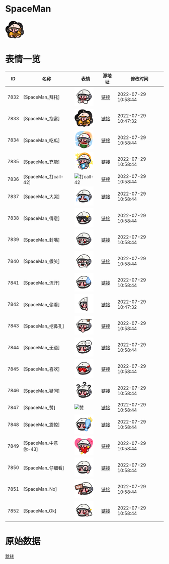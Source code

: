 # SpaceMan

<img src="./cover.png" height="60" alt="cover" />

# 表情一览

|ID|名称|表情|源地址|修改时间|
|----|----|----|----|----|
|7832|[SpaceMan_拜托]|<img src="./pic/007832_%5BSpaceMan_拜托%5D.png" height="60" alt="拜托"/>|[链接](http://i0.hdslb.com/bfs/emote/d0db033a91d7dfde69873f9e847084617c277f1f.png)|2022-07-29 10:58:44|
|7833|[SpaceMan_抱富]|<img src="./pic/007833_%5BSpaceMan_抱富%5D.png" height="60" alt="抱富"/>|[链接](http://i0.hdslb.com/bfs/emote/27d3dca71b2058b15ac9339ecee06860894ca036.png)|2022-07-29 10:47:32|
|7834|[SpaceMan_吃瓜]|<img src="./pic/007834_%5BSpaceMan_吃瓜%5D.png" height="60" alt="吃瓜"/>|[链接](http://i0.hdslb.com/bfs/emote/31e9390ec0b20e0c907b0a4deae5d202e312df29.png)|2022-07-29 10:58:44|
|7835|[SpaceMan_充能]|<img src="./pic/007835_%5BSpaceMan_充能%5D.png" height="60" alt="充能"/>|[链接](http://i0.hdslb.com/bfs/emote/5a8265b85153ce616118ea796cd149be38c003dd.png)|2022-07-29 10:58:44|
|7836|[SpaceMan_打call-42]|<img src="./pic/007836_%5BSpaceMan_打call-42%5D.png" height="60" alt="打call-42"/>|[链接](http://i0.hdslb.com/bfs/emote/5bcf76ec5370d8f4d8af71552b611cd328325ad7.png)|2022-07-29 10:58:44|
|7837|[SpaceMan_大哭]|<img src="./pic/007837_%5BSpaceMan_大哭%5D.png" height="60" alt="大哭"/>|[链接](http://i0.hdslb.com/bfs/emote/66f6a2afeb4bf96f0928994fb5d15363dfdf4fa1.png)|2022-07-29 10:58:44|
|7838|[SpaceMan_得意]|<img src="./pic/007838_%5BSpaceMan_得意%5D.png" height="60" alt="得意"/>|[链接](http://i0.hdslb.com/bfs/emote/aa7b3c8e9db3b2f3b56ceac6bfd92e7a7d646e1d.png)|2022-07-29 10:58:44|
|7839|[SpaceMan_封嘴]|<img src="./pic/007839_%5BSpaceMan_封嘴%5D.png" height="60" alt="封嘴"/>|[链接](http://i0.hdslb.com/bfs/emote/a3511c56052b00785e5c9eb68235afaec80a9b60.png)|2022-07-29 10:58:44|
|7840|[SpaceMan_假笑]|<img src="./pic/007840_%5BSpaceMan_假笑%5D.png" height="60" alt="假笑"/>|[链接](http://i0.hdslb.com/bfs/emote/2d871525f70ccec7e448f1a6eec4debba4ae17b6.png)|2022-07-29 10:58:44|
|7841|[SpaceMan_流汗]|<img src="./pic/007841_%5BSpaceMan_流汗%5D.png" height="60" alt="流汗"/>|[链接](http://i0.hdslb.com/bfs/emote/93e7ef2b49fbc5fa0a1a2423b2ceac3e5fcc510d.png)|2022-07-29 10:58:44|
|7842|[SpaceMan_偷看]|<img src="./pic/007842_%5BSpaceMan_偷看%5D.png" height="60" alt="偷看"/>|[链接](http://i0.hdslb.com/bfs/emote/86802cb5f8f3b5e702b0ccec0c620e9c2ddfa1bc.png)|2022-07-29 10:47:32|
|7843|[SpaceMan_挖鼻孔]|<img src="./pic/007843_%5BSpaceMan_挖鼻孔%5D.png" height="60" alt="挖鼻孔"/>|[链接](http://i0.hdslb.com/bfs/emote/f4d355284eb8b55c3d441f23a8ce7831c12a58f5.png)|2022-07-29 10:58:44|
|7844|[SpaceMan_无语]|<img src="./pic/007844_%5BSpaceMan_无语%5D.png" height="60" alt="无语"/>|[链接](http://i0.hdslb.com/bfs/emote/ef9cdad7f08f9921bb119e4898619732f584b71d.png)|2022-07-29 10:58:44|
|7845|[SpaceMan_喜欢]|<img src="./pic/007845_%5BSpaceMan_喜欢%5D.png" height="60" alt="喜欢"/>|[链接](http://i0.hdslb.com/bfs/emote/290734541fe7a614af4befd5cb5c208287b984cd.png)|2022-07-29 10:58:44|
|7846|[SpaceMan_疑问]|<img src="./pic/007846_%5BSpaceMan_疑问%5D.png" height="60" alt="疑问"/>|[链接](http://i0.hdslb.com/bfs/emote/b59ab68ae5ec411a5e76df94a407abce575f96d8.png)|2022-07-29 10:58:44|
|7847|[SpaceMan_赞]|<img src="./pic/007847_%5BSpaceMan_赞%5D.png" height="60" alt="赞"/>|[链接](http://i0.hdslb.com/bfs/emote/d72e7c3b3ef7c424639700883899004b29627bb3.png)|2022-07-29 10:58:44|
|7848|[SpaceMan_震惊]|<img src="./pic/007848_%5BSpaceMan_震惊%5D.png" height="60" alt="震惊"/>|[链接](http://i0.hdslb.com/bfs/emote/a7eedb80f522f550e21da72d3df88e9fb6db272f.png)|2022-07-29 10:58:44|
|7849|[SpaceMan_中意你-43]|<img src="./pic/007849_%5BSpaceMan_中意你-43%5D.png" height="60" alt="中意你-43"/>|[链接](http://i0.hdslb.com/bfs/emote/c899bda768d8526f9420cb76c2c8cb2cd9e6f274.png)|2022-07-29 10:58:44|
|7850|[SpaceMan_仔细看]|<img src="./pic/007850_%5BSpaceMan_仔细看%5D.png" height="60" alt="仔细看"/>|[链接](http://i0.hdslb.com/bfs/emote/de1bffa81dfc3faf50c6d336c3257d62e4c51bd2.png)|2022-07-29 10:58:44|
|7851|[SpaceMan_No]|<img src="./pic/007851_%5BSpaceMan_No%5D.png" height="60" alt="No"/>|[链接](http://i0.hdslb.com/bfs/emote/f0a7017acef86ced405d61e721435ecad9540db2.png)|2022-07-29 10:58:44|
|7852|[SpaceMan_Ok]|<img src="./pic/007852_%5BSpaceMan_Ok%5D.png" height="60" alt="Ok"/>|[链接](http://i0.hdslb.com/bfs/emote/8cbd5cc167a412d7adb21ed39b8316bec4007ca0.png)|2022-07-29 10:58:44|

# 原始数据

[跳转](./raw.json)

